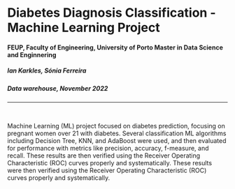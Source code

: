 # Diabetes Diagnosis Classification - Machine Learning Project
#### FEUP, Faculty of Engineering, University of Porto Master in Data Science and Enginnering
##### Ian Karkles, Sónia Ferreira
##### Data warehouse, November 2022
---

<br>

Machine Learning (ML) project focused on diabetes prediction, focusing on pregnant women over 21 with diabetes. Several classification ML algorithms including Decision Tree, KNN, and AdaBoost were used, and then evaluated for performance with metrics like precision, accuracy, f-measure, and recall. These results are then verified using the Receiver Operating Characteristic (ROC) curves properly and systematically. These results were then verified using the Receiver Operating Characteristic (ROC) curves properly and systematically.